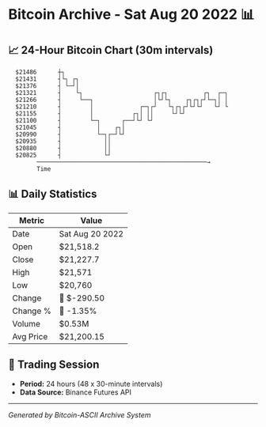 # Bitcoin Archive - Sat Aug 20 2022 📊

## 📈 24-Hour Bitcoin Chart (30m intervals)

```
  $21486      ┼┐                                               
  $21431      ┤└┐ ┌┐                                           
  $21376      ┤ └─┘│                                           
  $21321      ┤    └┐                    ┌┐┌┐          ┌┐  ┌─┐ 
  $21266      ┤     └──┐                 │└┘└┐    ┌┐┌┐┌┘└─┐│ │ 
  $21210      ┤        │             ┌─┐┌┘   └┐┌┐┌┘└┘└┘   └┘ └ 
  $21155      ┤        │           ┌┐│ ││     └┘└┘             
  $21100      ┤        └─┐      ┌──┘└┘ └┘                      
  $21045      ┤          │    ┌┐│                              
  $20990      ┤          └─┐┌─┘└┘                              
  $20935      ┤            ││                                  
  $20880      ┤            ││                                  
  $20825      ┤            └┘                                  
        ────────────────────────────────────────────────→
        Time
```

## 📊 Daily Statistics

| Metric | Value |
|--------|-------|
| Date | Sat Aug 20 2022 |
| Open | $21,518.2 |
| Close | $21,227.7 |
| High | $21,571 |
| Low | $20,760 |
| Change | 🔴 $-290.50 |
| Change % | 🔴 -1.35% |
| Volume | $0.53M |
| Avg Price | $21,200.15 |

## 📅 Trading Session

- **Period:** 24 hours (48 x 30-minute intervals)
- **Data Source:** Binance Futures API

---
*Generated by Bitcoin-ASCII Archive System*
